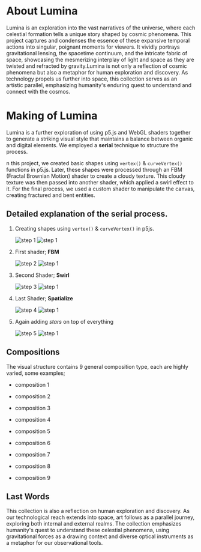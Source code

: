 # About Lumina
Lumina is an exploration into the vast narratives of the universe, where each celestial formation tells a unique story shaped by cosmic phenomena. This project captures and condenses the essence of these expansive temporal actions into singular, poignant moments for viewers. It vividly portrays gravitational lensing, the spacetime continuum, and the intricate fabric of space, showcasing the mesmerizing interplay of light and space as they are twisted and refracted by gravity.Lumina is not only a reflection of cosmic phenomena but also a metaphor for human exploration and discovery. As technology propels us further into space, this collection serves as an artistic parallel, emphasizing humanity's enduring quest to understand and connect with the cosmos.

# Making of Lumina

Lumina is a further exploration of using p5.js and WebGL shaders together to generate a striking visual style that maintains a balance between organic and digital elements. We employed a **serial** technique to structure the process.

n this project, we created basic shapes using `vertex()` & `curveVertex()` functions in p5.js. Later, these shapes were processed through an FBM (Fractal Brownian Motion) shader to create a cloudy texture. This cloudy texture was then passed into another shader, which applied a swirl effect to it. For the final process, we used a custom shader to manipulate the canvas, creating fractured and bent entities. 

## Detailed explanation of the **serial** process.

1. Creating shapes using `vertex()` & `curveVertex()` in p5js.

   ![step 1](assets/1_1.jpg) ![step 1](assets/2.jpg)

2. First shader; **FBM**

   ![step 2](assets/2_1.jpg) ![step 1](assets/2_2.jpg)
   
3. Second Shader; **Swirl**

   ![step 3](assets/3_1.jpg) ![step 1](assets/2_3.jpg)

4. Last Shader; **Spatialize**

   ![step 4](assets/4_1.jpg) ![step 1](assets/2_4.jpg)

5. Again adding *stars* on top of everything

   ![step 5](assets/5_1.jpg) ![step 1](assets/2_5.jpg)

## Compositions 

The visual structure contains 9 general composition type, each are highly varied, some examples;

* composition 1


* composition 2


* composition 3


* composition 4


* composition 5


* composition 6


* composition 7


* composition 8


* composition 9

## Last Words

This collection is also a reflection on human exploration and discovery. As our technological reach extends into space, art follows as a parallel journey, exploring both internal and external realms. The collection emphasizes humanity's quest to understand these celestial phenomena, using gravitational forces as a drawing context and diverse optical instruments as a metaphor for our observational tools.





   

